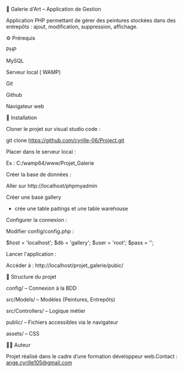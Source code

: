 <!--Comment installer mon projet -->

🎨 Galerie d'Art – Application de Gestion

Application PHP permettant de gérer des peintures stockées dans des entrepôts : ajout, modification, suppression, affichage.

⚙️ Prérequis

PHP 

MySQL

Serveur local ( WAMP)

Git

Github

Navigateur web

🚀 Installation

Cloner le projet sur visual studio code :

git clone https://github.com/cyrille-06/Project.git 

Placer dans le serveur local :

Ex : C:/wamp64/www/Projet_Galerie

Créer la base de données :

Aller sur http://localhost/phpmyadmin

Créer une base gallery
- crée une table paitings et une table warehouse

Configurer la connexion :

Modifier config/config.php :

$host = 'localhost';
$db   = 'gallery';
$user = 'root';
$pass = '';

Lancer l'application :

Accéder à : http://localhost/projet_galerie/pubic/

📁 Structure du projet

config/ – Connexion à la BDD

src/Models/ – Modèles (Peintures, Entrepôts)

src/Controllers/ – Logique métier

public/ – Fichiers accessibles via le navigateur

assets/ – CSS 

👨‍💼 Auteur

Projet réalisé dans le cadre d’une formation développeur web.Contact : ange.cyrille105@gmail.com


